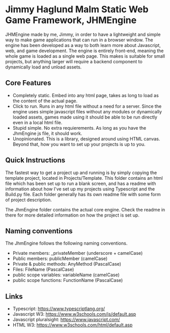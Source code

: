 # Jimmy Haglund Malm Static Web Game Framework, JHMEngine

JHMEngine made by me, Jimmy, in order to have a lightweight and simple way to make game applications that can run in a browser window. The engine has been developed as a way to both learn more about Javascript, web, and game development. The engine is entirely front-end, meaning the whole game is loaded as a single web page. This makes is suitable for small projects, but anything larger will require a backend component to dynamically load and unload assets.

## Core Features

- Completely static. Embed into any html page, takes as long to load as the content of the actual page.
- Click to run. Runs in any html file without a need for a server. Since the engine uses simple javascript files without any modules or dynamically loaded assets, games made using it should be able to be run directly even in a local html file.
- Stupid simple. No extra requierements. As long as you have the JhmEngine js file, it should work.
- Unopinionated. This is a library, designed around using HTML canvas. Beyond that, how you want to set up your projects is up to you.

## Quick Instructions

The fastest way to get a project up and running is by simply copying the template project, located in Projects/Template. This folder contains an html file which has been set up to run a blank screen, and has a readme with information about how I've set up my projects using Typescript and the Build.py file.
Each folder generally has its own readme file with some form of project description.

The JhmEngine folder contains the actual core engine. Check the readme in there for more detailed information on how the project is set up.  

## Naming conventions

The JhmEngine follows the following naming conventions.
- Private members: _privateMember (underscore + camelCase)
- Public members: publicMember (camelCase)
- Private & public methods: AnyMethod (PascalCase)
- Files: FileName (PascalCase)
- public scope variables: variableName (camelCase)
- public scope functions: FunctionName (PascalCase)

## Links

- Typescript: https://www.typescriptlang.org/
- Javascript W3: https://www.w3schools.com/js/default.asp
- Javascript pluralsight: https://www.javascript.com/
- HTML W3: https://www.w3schools.com/html/default.asp 
